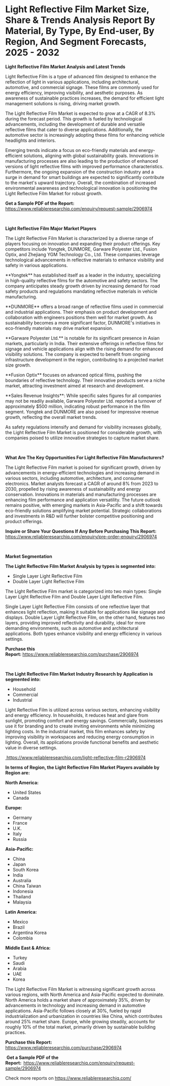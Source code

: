 <p><h1>Light Reflective Film Market Size, Share & Trends Analysis Report By Material, By Type, By End-user, By Region, And Segment Forecasts, 2025 - 2032</h1></p><p><strong>Light Reflective Film Market Analysis and Latest Trends</strong></p>
<p><p>Light Reflective Film is a type of advanced film designed to enhance the reflection of light in various applications, including architectural, automotive, and commercial signage. These films are commonly used for energy efficiency, improving visibility, and aesthetic purposes. As awareness of sustainable practices increases, the demand for efficient light management solutions is rising, driving market growth.</p><p>The Light Reflective Film Market is expected to grow at a CAGR of 8.3% during the forecast period. This growth is fueled by technological advancements, including the development of durable and versatile reflective films that cater to diverse applications. Additionally, the automotive sector is increasingly adopting these films for enhancing vehicle headlights and interiors.</p><p>Emerging trends indicate a focus on eco-friendly materials and energy-efficient solutions, aligning with global sustainability goals. Innovations in manufacturing processes are also leading to the production of enhanced versions of light reflective films with improved performance characteristics. Furthermore, the ongoing expansion of the construction industry and a surge in demand for smart buildings are expected to significantly contribute to the market's upward trajectory. Overall, the combination of increased environmental awareness and technological innovation is positioning the Light Reflective Film Market for robust growth.</p></p>
<p><strong>Get a Sample PDF of the Report:&nbsp;</strong> <a href="https://www.reliableresearchiq.com/enquiry/request-sample/2906974?utm_campaign=3202&utm_medium=2&utm_source=Github&utm_content=ia&utm_term=12032025&utm_id=light-reflective-film">https://www.reliableresearchiq.com/enquiry/request-sample/2906974</a></p>
<p>&nbsp;</p>
<p><strong>Light Reflective Film Major Market Players</strong></p>
<p><p>The Light Reflective Film Market is characterized by a diverse range of players focusing on innovation and expanding their product offerings. Key competitors include Yongtek, DUNMORE, Garware Polyester Ltd., Fusion Optix, and Zhejiang YGM Technology Co., Ltd. These companies leverage technological advancements in reflective materials to enhance visibility and safety in various applications.</p><p>**Yongtek** has established itself as a leader in the industry, specializing in high-quality reflective films for the automotive and safety sectors. The company anticipates steady growth driven by increasing demand for road safety products and regulations mandating reflective materials in vehicle manufacturing. </p><p>**DUNMORE** offers a broad range of reflective films used in commercial and industrial applications. Their emphasis on product development and collaboration with engineers positions them well for market growth. As sustainability becomes a more significant factor, DUNMORE's initiatives in eco-friendly materials may drive market expansion.</p><p>**Garware Polyester Ltd.** is notable for its significant presence in Asian markets, particularly in India. Their extensive offerings in reflective films for signage and vehicle applications align with the rising demand for enhanced visibility solutions. The company is expected to benefit from ongoing infrastructure development in the region, contributing to a projected market size growth.</p><p>**Fusion Optix** focuses on advanced optical films, pushing the boundaries of reflective technology. Their innovative products serve a niche market, attracting investment aimed at research and development.</p><p>**Sales Revenue Insights**: While specific sales figures for all companies may not be readily available, Garware Polyester Ltd. reported a turnover of approximately $500 million, indicating robust performance in the film segment. Yongtek and DUNMORE are also poised for impressive revenue growth, reflecting the overall market trends.</p><p>As safety regulations intensify and demand for visibility increases globally, the Light Reflective Film Market is positioned for considerable growth, with companies poised to utilize innovative strategies to capture market share.</p></p>
<p>&nbsp;</p>
<p><strong>What Are The Key Opportunities For Light Reflective Film Manufacturers?</strong></p>
<p><p>The Light Reflective Film market is poised for significant growth, driven by advancements in energy-efficient technologies and increasing demand in various sectors, including automotive, architecture, and consumer electronics. Market analysts forecast a CAGR of around 8% from 2023 to 2030, propelled by rising awareness of sustainability and energy conservation. Innovations in materials and manufacturing processes are enhancing film performance and application versatility. The future outlook remains positive, with emerging markets in Asia-Pacific and a shift towards eco-friendly solutions amplifying market potential. Strategic collaborations and investments in R&D will further bolster competitive positioning and product offerings.</p></p>
<p><strong>Inquire or Share Your Questions If Any Before Purchasing This Report:</strong> <a href="https://www.reliableresearchiq.com/enquiry/pre-order-enquiry/2906974?utm_campaign=3202&utm_medium=2&utm_source=Github&utm_content=ia&utm_term=12032025&utm_id=light-reflective-film">https://www.reliableresearchiq.com/enquiry/pre-order-enquiry/2906974</a></p>
<p>&nbsp;</p>
<p><strong>Market Segmentation</strong></p>
<p><strong>The Light Reflective Film Market Analysis by types is segmented into:</strong></p>
<p><ul><li>Single Layer Light Reflective Film</li><li>Double Layer Light Reflective Film</li></ul></p>
<p><p>The Light Reflective Film market is categorized into two main types: Single Layer Light Reflective Film and Double Layer Light Reflective Film. </p><p>Single Layer Light Reflective Film consists of one reflective layer that enhances light reflection, making it suitable for applications like signage and displays. Double Layer Light Reflective Film, on the other hand, features two layers, providing improved reflectivity and durability, ideal for more demanding environments, such as automotive and architectural applications. Both types enhance visibility and energy efficiency in various settings.</p></p>
<p><strong>Purchase this Report:&nbsp;</strong><a href="https://www.reliableresearchiq.com/purchase/2906974?utm_campaign=3202&utm_medium=2&utm_source=Github&utm_content=ia&utm_term=12032025&utm_id=light-reflective-film">https://www.reliableresearchiq.com/purchase/2906974</a></p>
<p>&nbsp;</p>
<p><strong>The Light Reflective Film Market Industry Research by Application is segmented into:</strong></p>
<p><ul><li>Household</li><li>Commercial</li><li>Industrial</li></ul></p>
<p><p>Light Reflective Film is utilized across various sectors, enhancing visibility and energy efficiency. In households, it reduces heat and glare from sunlight, promoting comfort and energy savings. Commercially, businesses use it for branding and to create inviting environments while minimizing lighting costs. In the industrial market, this film enhances safety by improving visibility in workspaces and reducing energy consumption in lighting. Overall, its applications provide functional benefits and aesthetic value in diverse settings.</p></p>
<p><a href="https://www.reliableresearchiq.com/light-reflective-film-r2906974?utm_campaign=3202&utm_medium=2&utm_source=Github&utm_content=ia&utm_term=12032025&utm_id=light-reflective-film">&nbsp;https://www.reliableresearchiq.com/light-reflective-film-r2906974</a></p>
<p><strong>In terms of Region, the Light Reflective Film Market Players available by Region are:</strong></p>
<p>
    <p> <strong> North America: </strong>
        <ul>
            <li>United States</li>
            <li>Canada</li>
        </ul>
        </p> 
    <p> <strong> Europe: </strong>
        <ul>
            <li>Germany</li>
            <li>France</li>
            <li>U.K.</li>
            <li>Italy</li>
            <li>Russia</li>
        </ul>
        </p> 
    <p> <strong> Asia-Pacific: </strong>
        <ul>
            <li>China</li>
            <li>Japan</li>
            <li>South Korea</li>
            <li>India</li>
            <li>Australia</li>
            <li>China Taiwan</li>
            <li>Indonesia</li>
            <li>Thailand</li>
            <li>Malaysia</li>
        </ul>
        </p> 
    <p> <strong> Latin America: </strong>
        <ul>
            <li>Mexico</li>
            <li>Brazil</li>
            <li>Argentina Korea</li>
            <li>Colombia</li>
        </ul>
        </p> 
    <p> <strong> Middle East & Africa: </strong>
        <ul>
            <li>Turkey</li>
            <li>Saudi</li>
            <li>Arabia</li>
            <li>UAE</li>
            <li>Korea</li>
        </ul>
    </p>
    </p>
<p><p>The Light Reflective Film Market is witnessing significant growth across various regions, with North America and Asia-Pacific expected to dominate. North America holds a market share of approximately 35%, driven by advancements in technology and increasing demand in automotive applications. Asia-Pacific follows closely at 30%, fueled by rapid industrialization and urbanization in countries like China, which contributes around 25% market share. Europe, while growing steadily, accounts for roughly 10% of the total market, primarily driven by sustainable building practices.</p></p>
<p><strong>Purchase this Report: </strong><a href="https://www.reliableresearchiq.com/purchase/2906974?utm_campaign=3202&utm_medium=2&utm_source=Github&utm_content=ia&utm_term=12032025&utm_id=light-reflective-film">https://www.reliableresearchiq.com/purchase/2906974</a></p>
<p>&nbsp;<strong>Get a Sample PDF of the Report:&nbsp;&nbsp;</strong><a href="https://www.reliableresearchiq.com/enquiry/request-sample/2906974?utm_campaign=3202&utm_medium=2&utm_source=Github&utm_content=ia&utm_term=12032025&utm_id=light-reflective-film">https://www.reliableresearchiq.com/enquiry/request-sample/2906974</a></p>
<p><strong></strong></p>
<p>Check more reports on <a href="https://www.reliableresearchiq.com/?utm_campaign=3202&utm_medium=2&utm_source=Github&utm_content=ia&utm_term=12032025&utm_id=light-reflective-film">https://www.reliableresearchiq.com/</a></p>